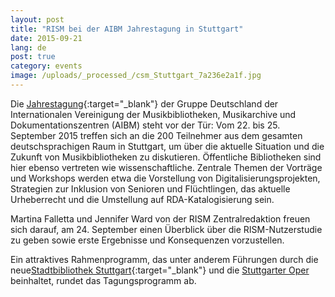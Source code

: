 ```yaml
---
layout: post
title: "RISM bei der AIBM Jahrestagung in Stuttgart"
date: 2015-09-21
lang: de
post: true
category: events
image: /uploads/_processed_/csm_Stuttgart_7a236e2a1f.jpg
---
```



Die [Jahrestagung](http://www.aibm.info/tagungen/2015-stuttgart/){:target="_blank"} der Gruppe Deutschland der Internationalen Vereinigung der Musikbibliotheken, Musikarchive und Dokumentationszentren (AIBM) steht vor der Tür: Vom 22. bis 25. September 2015 treffen sich an die 200 Teilnehmer aus dem gesamten deutschsprachigen Raum in Stuttgart, um über die aktuelle Situation und die Zukunft von Musikbibliotheken zu diskutieren. Öffentliche Bibliotheken sind hier ebenso vertreten wie wissenschaftliche. Zentrale Themen der Vorträge und Workshops werden etwa die Vorstellung von Digitalisierungsprojekten, Strategien zur Inklusion von Senioren und Flüchtlingen, das aktuelle Urheberrecht und die Umstellung auf RDA-Katalogisierung sein.



Martina Falletta und Jennifer Ward von der RISM Zentralredaktion freuen sich darauf, am 24. September einen Überblick über die RISM-Nutzerstudie zu geben sowie erste Ergebnisse und Konsequenzen vorzustellen.



Ein attraktives Rahmenprogramm, das unter anderem Führungen durch die neue[Stadtbibliothek Stuttgart](http://www1.stuttgart.de/stadtbibliothek/){:target="_blank"} und die [Stuttgarter Oper](http://www.oper-stuttgart.de/ "external-link-new-window") beinhaltet, rundet das Tagungsprogramm ab.





<script type="text/javascript">var switchTo5x=true;</script><script type="text/javascript" src="http://w.sharethis.com/button/buttons.js"></script><script type="text/javascript">stLight.options({publisher: "9b601438-1ce1-49d8-bfd7-9cff5df54c17", doNotHash: false, doNotCopy: false, hashAddressBar: false});</script>